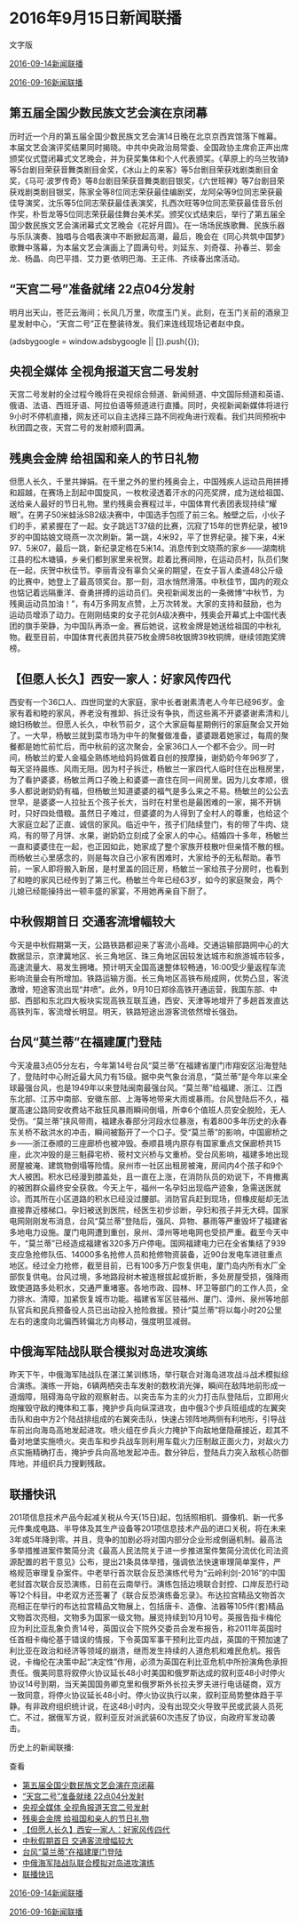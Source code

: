 







# 2016年9月15日新闻联播
 文字版








[2016-09-14新闻联播](/xinwenlianbo/20160914)


[2016-09-16新闻联播](/xinwenlianbo/20160916)





## 第五届全国少数民族文艺会演在京闭幕


历时近一个月的第五届全国少数民族文艺会演14日晚在北京京西宾馆落下帷幕。本届文艺会演评奖结果同时揭晓。中共中央政治局常委、全国政协主席俞正声出席颁奖仪式暨闭幕式文艺晚会，并为获奖集体和个人代表颁奖。《草原上的乌兰牧骑》等5台剧目荣获音舞类剧目金奖，《冰山上的来客》等5台剧目荣获戏剧类剧目金奖，《马可·波罗传奇》等8台剧目荣获音舞类剧目银奖，《六世班禅》等7台剧目荣获戏剧类剧目银奖，陈家全等8位同志荣获最佳编剧奖，龙阿朵等9位同志荣获最佳导演奖，沈乐等5位同志荣获最佳表演奖，扎西次旺等9位同志荣获最佳音乐创作奖，朴哲龙等5位同志荣获最佳舞台美术奖。颁奖仪式结束后，举行了第五届全国少数民族文艺会演闭幕式文艺晚会《花好月圆》。在一场场民族歌舞、民族乐器与乐队演奏、独唱与合唱表演中不断掀起高潮，最后，晚会在《同心共筑中国梦》歌舞中落幕，为本届文艺会演画上了圆满句号。刘延东、刘奇葆、孙春兰、郭金龙、杨晶、向巴平措、艾力更·依明巴海、王正伟、齐续春出席活动。


## “天宫二号”准备就绪 22点04分发射


明月出天山，苍茫云海间；长风几万里，吹度玉门关。此刻，在玉门关前的酒泉卫星发射中心，“天宫二号”正在整装待发。我们来连线现场记者赵中良。





 (adsbygoogle = window.adsbygoogle || []).push({});

 
## 央视全媒体 全视角报道天宫二号发射


天宫二号发射的全过程今晚将在央视综合频道、新闻频道、中文国际频道和英语、俄语、法语、西班牙语、阿拉伯语等频道进行直播。同时，央视新闻新媒体将进行9小时不停机直播，网友还可以自主选择三路不同视角进行观看。我们共同预祝中秋团圆之夜，天宫二号的发射顺利圆满。


## 残奥会金牌 给祖国和亲人的节日礼物


但愿人长久，千里共婵娟。在千里之外的里约残奥会上，中国残疾人运动员用拼搏和超越，在赛场上刮起中国旋风，一枚枚浸透着汗水的闪亮奖牌，成为送给祖国、送给亲人最好的节日礼物。里约残奥会赛程过半，中国体育代表团表现持续“耀眼”。在男子50米蛙泳SB2级决赛中，中国选手包揽了前三名。触壁之后，小伙子们的手，紧紧握在了一起。女子跳远T37级的比赛，沉寂了15年的世界纪录，被19岁的中国姑娘文晓燕一次次刷新。第一跳，4米92，平了世界纪录。接下来，4米97、5米07，最后一跳，新纪录定格在5米14。消息传到文晓燕的家乡——湖南桃江县的松木塘镇，乡亲们都到家里来祝贺。趁着比赛间隙，在运动员村，队员们聚在一起，庆贺中秋佳节。李丽青没有辜负父亲的期望，在女子盲人柔道48公斤级的比赛中，她登上了最高领奖台。那一刻，泪水悄然滑落。中秋佳节，国内的观众也惦记着远隔重洋、奋勇拼搏的运动员们。央视新闻发出的一条微博“中秋节，为残奥运动员加油！”，有4万多网友点赞，上万次转发。大家的支持和鼓励，也为运动员增添了动力。在刚刚结束的女子花剑A级决赛中，残奥会开幕式上中国代表团的旗手荣静，为中国队再添一金。赛后她说，这枚金牌是她送给祖国的中秋礼物。截至目前，中国体育代表团共获75枚金牌58枚银牌39枚铜牌，继续领跑奖牌榜。


## 【但愿人长久】西安一家人：好家风传四代


西安有一个36口人、四世同堂的大家庭，家中长者谢素清老人今年已经96岁。金家有着和睦的家风，养老没有推卸、拆迁没有争执，而这些离不开婆婆谢素清和儿媳妇杨敏兰。但愿人长久，中秋节前夕，这个大家庭每星期例行的家庭聚会又开始了。一大早，杨敏兰就到菜市场为中午的聚餐做准备，婆婆跟着她家过，每周的聚餐都是她忙前忙后，而中秋前的这次聚会，全家36口人一个都不会少。同一时间，杨敏兰的爱人金福全熟练地给妈妈做着自创的按摩操，谢奶奶今年96岁了，每天坚持晨练、风雨无阻。因为村子拆迁，杨敏兰一家四代人临时住在出租房里，为了看护婆婆，杨敏兰两口子晚上和婆婆一直住在同一间房里。因为儿女孝顺，很多人都说谢奶奶有福，但杨敏兰知道婆婆的福气是多么来之不易。杨敏兰的公公去世早，是婆婆一人拉扯五个孩子长大，当时在村里也是最困难的一家，揭不开锅时，只好四处借粮。虽然日子难过，但婆婆的为人得到了全村人的尊重，也给这个大家庭立起了正直、诚信的家风。临近中午，孩子们陆续登门，有的带了牛肉、烧鸡，有的带了月饼、水果，谢奶奶立刻成了全家人的中心。结婚四十多年，杨敏兰一直和婆婆住在一起，也正因如此，她家成了整个家族开枝散叶但亲情不散的根。而杨敏兰心里感念的，则是每次自己小家有困难时，大家给予的无私帮助。春节前，一家人即将搬入新居，是村里盖的回迁房，杨敏兰一家给孩子分房时，也看到了和睦的家风已经传到了第三代。杨敏兰今年已经63岁，如今的家庭聚会，两个儿媳已经能操持出一顿丰盛的家宴，不用她再亲自下厨了。


## 中秋假期首日 交通客流增幅较大


今天是中秋假期第一天，公路铁路都迎来了客流小高峰。交通运输部路网中心的大数据显示，京津冀地区、长三角地区、珠三角地区因较发达城市和旅游城市较多，高速流量大、易发生拥堵。预计明天全国高速整体较畅通，16:00受少量返程车流影响流量会有所增加。铁路运输方面。长三角地区高铁布局成网，优势凸显，客流激增，短途客流出现“井喷”。此外，9月10日郑徐高铁开通运营，我国东部、中部、西部和东北四大板块实现高铁互联互通，西安、天津等地增开了多趟首发直达高铁列车，客流增长明显。明天，铁路短途出游客流依然增长强劲。


## 台风“莫兰蒂”在福建厦门登陆


今天凌晨3点05分左右，今年第14号台风“莫兰蒂”在福建省厦门市翔安区沿海登陆了，登陆时中心附近最大风力有15级。据中央气象台消息，“莫兰蒂”是今年以来全球最强台风，也是1949年以来登陆闽南最强台风。“莫兰蒂”给福建、浙江、江西东北部、江苏中南部、安徽东部、上海等地带来大雨或暴雨。台风登陆后不久，福厦高速公路同安收费站不敌狂风暴雨瞬间倒塌，所幸6个值班人员安全脱险，无人受伤。“莫兰蒂”挟风带雨，福建永春部分河段水位暴涨，有着800多年历史的永春东关桥不敌洪水的冲击，瞬间被豁开了一个口子。受“莫兰蒂”的影响，中国廊桥之乡——浙江泰顺的三座廊桥也被冲毁。泰顺县境内原存有国家重点文保廊桥共15座，此次冲毁的是三魁薛宅桥、筱村文兴桥与文重桥。受台风影响，福建多地出现房屋被淹、建筑物倒塌等险情。泉州市一社区出租房被淹，房间内4个孩子和9个大人被困。积水已经漫到膝盖处，且一直在上涨，在消防队员的劝说下，不肯撤离的被困群众最终安全获救。今天上午，福州一名孕妇出现临产迹象，急需送医就诊。而其所在小区道路的积水已经没过腰部。消防官兵赶到现场，但橡皮艇却无法直接靠近楼梯口。孕妇被送到医院，经医生初步诊断，孕妇和孩子并无大碍。国家电网刚刚发布消息，台风“莫兰蒂”登陆后，强风、异物、暴雨等严重毁坏了福建省多地电力设施。厦门电网遭到重创，泉州、漳州等地电网也受损严重。截至今天中午，“莫兰蒂”已经造成福建省320多万户停电。国网福建电力已在全省集结了939支应急抢修队伍、14000多名抢修人员和抢修物资装备，近90台发电车进驻重点地区。经过全力抢修，截至目前，已有100多万户恢复供电，厦门岛内所有水厂全部恢复供电。台风过境，多地路段树木被连根拔起或折断，多处房屋受损，强降雨致使道路多处积水，交通严重堵塞。各地市政、园林、环卫等部门的工作人员，全力排水、清障，加紧恢复城市功能。福建省军区驻福州、厦门、漳州、泉州等地部队官兵和民兵预备役人员已出动投入抢险救援。预计“莫兰蒂”将以每小时20公里左右的速度向北偏西转偏北方向移动，强度明显减弱。


## 中俄海军陆战队联合模拟对岛进攻演练


昨天下午，中俄海军陆战队在湛江某训练场，举行联合对海岛进攻战斗战术模拟综合演练。演练一开始，6辆两栖突击车发射的数枚消光弹，瞬间在敌阵地前形成一道烟障，阻碍海岛守敌的观察射击。以突击车为主的火力打击队登陆后，立即用火炮摧毁守敌的掩体和工事，掩护步兵向纵深进攻，由中俄3个步兵班组成的左翼突击队和由中方2个陆战排组成的右翼突击队，快速占领阵地两侧有利地形，引导战车前出向海岛高地发起进攻。喷火组在步兵火力掩护下向敌地堡隐蔽接近，趁其不备对地堡实施喷火。突击车和步兵战车则利用车载火力压制敌正面火力，对敌火力点实施精确打击，掩护步兵向高地发起冲击。数分钟后，登陆兵力突入敌核心防御阵地，并组织兵力搜剿残敌。


## 联播快讯


201项信息技术产品今起减关税从今天(15日)起，包括照相机、摄像机、新一代多元件集成电路、半导体及其生产设备等201项信息技术产品的进口关税，将在未来3年或5年降到零。并且，竞争的加剧必将对国内部分企业形成倒逼机制。最高法多举措推进案件繁简分流《最高人民法院关于进一步推进案件繁简分流优化司法资源配置的若干意见》公布，提出21条具体举措，强调依法快速审理简单案件，严格规范审理复杂案件。中老举行首次联合反恐演练代号为“云岭利剑-2016”的中国老挝首次联合反恐演练，日前在云南举行。演练包括边境联合封控、口岸反恐行动等12个科目。中老双方还签署了《联合反恐演练备忘录》。布达拉宫精品文物首次亮相正在举行的布达拉宫精品文物展上，包括唐卡、造像、法器等105件(套)精品文物首次亮相，文物多为国家一级文物。展览持续到10月10号。英报告指卡梅伦应为利比亚乱象负责14号，英国议会下院外交委员会发布报告，称2011年英国时任首相卡梅伦基于错误的情报，下令英国军事干预利比亚内战，英国的干预加速了利比亚在政治和经济等领域的崩溃，继而发生持续的人道危机和难民危机。报告说，卡梅伦在决策中起“决定性”作用，必须为英国在利比亚危机中所扮演角色承担责任。俄美同意将叙停火协议延长48小时美国和俄罗斯达成的叙利亚48小时停火协议14号到期，当天美国国务卿克里和俄罗斯外长拉夫罗夫进行电话磋商，双方一致同意，将停火协议延长48小时。停火协议执行以来，叙利亚局势整体趋于平静。有非政府组织统计说，在这48小时内，没有出现交火导致平民或武装人员死亡。不过，据俄军方说，叙利亚反对派武装60次违反了协议，向政府军发动袭击。






历史上的新闻联播:

 查看
 

* [第五届全国少数民族文艺会演在京闭幕](#第五届全国少数民族文艺会演在京闭幕)
* [“天宫二号”准备就绪 22点04分发射](#“天宫二号”准备就绪-22点04分发射)
* [央视全媒体 全视角报道天宫二号发射](#央视全媒体-全视角报道天宫二号发射)
* [残奥会金牌 给祖国和亲人的节日礼物](#残奥会金牌-给祖国和亲人的节日礼物)
* [【但愿人长久】西安一家人：好家风传四代](#【但愿人长久】西安一家人：好家风传四代)
* [中秋假期首日 交通客流增幅较大](#中秋假期首日-交通客流增幅较大)
* [台风“莫兰蒂”在福建厦门登陆](#台风“莫兰蒂”在福建厦门登陆)
* [中俄海军陆战队联合模拟对岛进攻演练](#中俄海军陆战队联合模拟对岛进攻演练)
* [联播快讯](#联播快讯)






[2016-09-14新闻联播](/xinwenlianbo/20160914)


[2016-09-16新闻联播](/xinwenlianbo/20160916)



